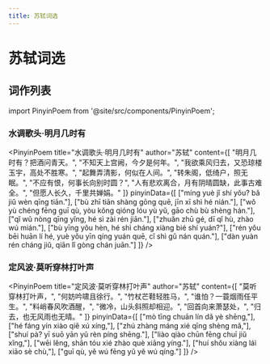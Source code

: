 ```yaml
---
title: 苏轼词选
---
```


# 苏轼词选

## 词作列表

import PinyinPoem from '@site/src/components/PinyinPoem';

<div className="poem-title-hidden">

### 水调歌头·明月几时有

</div>

<PinyinPoem 
  title="水调歌头·明月几时有" 
  author="苏轼"
  content={[
    "明月几时有？把酒问青天。",
    "不知天上宫阙，今夕是何年。",
    "我欲乘风归去，又恐琼楼玉宇，高处不胜寒。",
    "起舞弄清影，何似在人间。",
    "转朱阁，低绮户，照无眠。",
    "不应有恨，何事长向别时圆？",
    "人有悲欢离合，月有阴晴圆缺，此事古难全。",
    "但愿人长久，千里共婵娟。"
  ]}
  pinyinData={[
    ["míng yuè jǐ shí yǒu? bǎ jiǔ wèn qīng tiān."],
    ["bù zhī tiān shàng gōng quē, jīn xī shì hé nián."],
    ["wǒ yù chéng fēng guī qù, yòu kǒng qióng lóu yù yǔ, gāo chù bù shèng hán."],
    ["qǐ wǔ nòng qīng yǐng, hé sì zài rén jiān."],
    ["zhuǎn zhū gé, dī qǐ hù, zhào wú mián."],
    ["bù yīng yǒu hèn, hé shì cháng xiàng bié shí yuán?"],
    ["rén yǒu bēi huān lí hé, yuè yǒu yīn qíng yuán quē, cǐ shì gǔ nán quán."],
    ["dàn yuàn rén cháng jiǔ, qiān lǐ gòng chán juān."]
  ]}
/>

<div className="poem-title-hidden">

### 定风波·莫听穿林打叶声

</div>

<PinyinPoem 
  title="定风波·莫听穿林打叶声" 
  author="苏轼"
  content={[
    "莫听穿林打叶声，",
    "何妨吟啸且徐行。",
    "竹杖芒鞋轻胜马，",
    "谁怕？一蓑烟雨任平生。",
    "料峭春风吹酒醒，",
    "微冷，山头斜照却相迎。",
    "回首向来萧瑟处，",
    "归去，也无风雨也无晴。"
  ]}
  pinyinData={[
    ["mò tīng chuān lín dǎ yè shēng,"],
    ["hé fáng yín xiào qiě xú xíng,"],
    ["zhú zhàng máng xié qīng shèng mǎ,"],
    ["shuí pà? yī suō yān yǔ rèn píng shēng."],
    ["liào qiào chūn fēng chuī jiǔ xǐng,"],
    ["wēi lěng, shān tóu xié zhào què xiāng yíng."],
    ["huí shǒu xiàng lái xiāo sè chù,"],
    ["guī qù, yě wú fēng yǔ yě wú qíng."]
  ]}
/> 